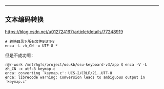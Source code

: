 

---

## 文本编码转换

https://blog.csdn.net/u012724167/article/details/77248919

```
# 转换目录下所有文件到UTF8
enca -L zh_CN -x UTF-8 *
```

但是不成功啊：
```
r@r-work /mnt/hgfs/project/osukb/osu-keyboard-v3/app $ enca -V -L zh_CN -x utf-8 keymap.c
enca: converting `keymap.c': UCS-2/CRLF/21..UTF-8
enca: librecode warning: Conversion leads to ambiguous output in `keymap.c'
```